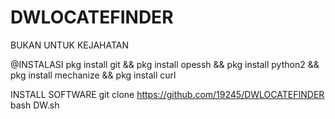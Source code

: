 # DWLOCATEFINDER
BUKAN UNTUK KEJAHATAN

@INSTALASI
pkg install git && pkg install opessh &&  pkg install python2 && pkg install mechanize && pkg install curl 

INSTALL SOFTWARE
git clone https://github.com/19245/DWLOCATEFINDER
bash DW.sh
